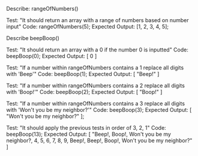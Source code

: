 Describe: rangeOfNumbers()

Test: "It should return an array with a range of numbers based on number input"
Code: rangeOfNumbers(5);
Expected Output: [1, 2, 3, 4, 5];

Describe beepBoop()

Test: "It should return an array with a 0 if the number 0 is inputted"
Code: beepBoop(0);
Expected Output: [ 0 ]

Test: "If a number within rangeOfNumbers contains a 1 replace all digits with 'Beep'"
Code: beepBoop(1);
Expected Output: [ "Beep!" ]

Test: "If a number within rangeOfNumbers contains a 2 replace all digits with 'Boop!'"
Code: beepBoop(2);
Expected Output: [ "Boop!" ]

Test: "If a number within rangeOfNumbers contains a 3 replace all digits with 'Won't you be my neighbor?'"
Code: beepBoop(3);
Expected Output: [ "Won't you be my neighbor?" ];

Test: "It should apply the previous tests in order of 3, 2, 1"
Code: beepBoop(13);
Expected Output: [ "Beep!, Boop!, Won't you be my neighbor?, 4, 5, 6, 7, 8, 9, Beep!, Beep!, Boop!, Won't you be my neighbor?" ]
